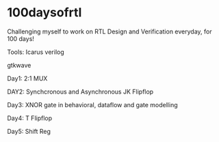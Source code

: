 # 100daysofrtl
Challenging myself to work on RTL Design and Verification everyday, for 100 days!

Tools:
Icarus verilog

gtkwave

Day1: 2:1 MUX

DAY2: Synchcronous and Asynchronous JK Flipflop

Day3: XNOR gate in behavioral, dataflow and gate modelling

Day4: T Flipflop

Day5: Shift Reg
